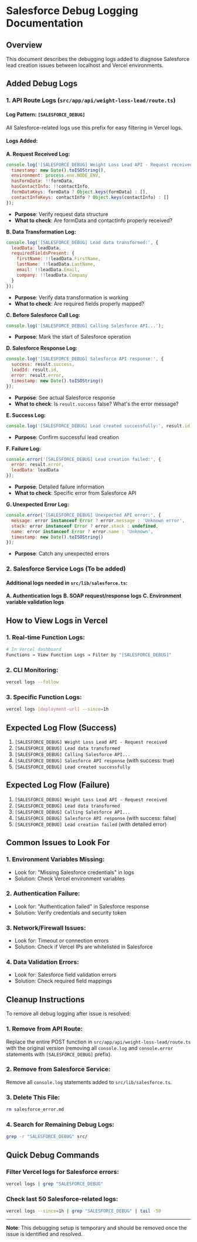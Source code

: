 # Salesforce Debug Logging Documentation

## Overview
This document describes the debugging logs added to diagnose Salesforce lead creation issues between localhost and Vercel environments.

## Added Debug Logs

### 1. API Route Logs (`src/app/api/weight-loss-lead/route.ts`)

#### Log Pattern: `[SALESFORCE_DEBUG]`
All Salesforce-related logs use this prefix for easy filtering in Vercel logs.

#### Logs Added:

**A. Request Received Log:**
```javascript
console.log('[SALESFORCE_DEBUG] Weight Loss Lead API - Request received:', {
  timestamp: new Date().toISOString(),
  environment: process.env.NODE_ENV,
  hasFormData: !!formData,
  hasContactInfo: !!contactInfo,
  formDataKeys: formData ? Object.keys(formData) : [],
  contactInfoKeys: contactInfo ? Object.keys(contactInfo) : []
});
```
- **Purpose**: Verify request data structure
- **What to check**: Are formData and contactInfo properly received?

**B. Data Transformation Log:**
```javascript
console.log('[SALESFORCE_DEBUG] Lead data transformed:', {
  leadData: leadData,
  requiredFieldsPresent: {
    firstName: !!leadData.FirstName,
    lastName: !!leadData.LastName,
    email: !!leadData.Email,
    company: !!leadData.Company
  }
});
```
- **Purpose**: Verify data transformation is working
- **What to check**: Are required fields properly mapped?

**C. Before Salesforce Call Log:**
```javascript
console.log('[SALESFORCE_DEBUG] Calling Salesforce API...');
```
- **Purpose**: Mark the start of Salesforce operation

**D. Salesforce Response Log:**
```javascript
console.log('[SALESFORCE_DEBUG] Salesforce API response:', {
  success: result.success,
  leadId: result.id,
  error: result.error,
  timestamp: new Date().toISOString()
});
```
- **Purpose**: See actual Salesforce response
- **What to check**: Is `result.success` false? What's the error message?

**E. Success Log:**
```javascript
console.log('[SALESFORCE_DEBUG] Lead created successfully:', result.id);
```
- **Purpose**: Confirm successful lead creation

**F. Failure Log:**
```javascript
console.error('[SALESFORCE_DEBUG] Lead creation failed:', {
  error: result.error,
  leadData: leadData
});
```
- **Purpose**: Detailed failure information
- **What to check**: Specific error from Salesforce API

**G. Unexpected Error Log:**
```javascript
console.error('[SALESFORCE_DEBUG] Unexpected API error:', {
  message: error instanceof Error ? error.message : 'Unknown error',
  stack: error instanceof Error ? error.stack : undefined,
  name: error instanceof Error ? error.name : 'Unknown',
  timestamp: new Date().toISOString()
});
```
- **Purpose**: Catch any unexpected errors

### 2. Salesforce Service Logs (To be added)

#### Additional logs needed in `src/lib/salesforce.ts`:

**A. Authentication logs**
**B. SOAP request/response logs**
**C. Environment variable validation logs**

## How to View Logs in Vercel

### 1. Real-time Function Logs:
```bash
# In Vercel dashboard
Functions → View Function Logs → Filter by "[SALESFORCE_DEBUG]"
```

### 2. CLI Monitoring:
```bash
vercel logs --follow
```

### 3. Specific Function Logs:
```bash
vercel logs [deployment-url] --since=1h
```

## Expected Log Flow (Success)

1. `[SALESFORCE_DEBUG] Weight Loss Lead API - Request received`
2. `[SALESFORCE_DEBUG] Lead data transformed`
3. `[SALESFORCE_DEBUG] Calling Salesforce API...`
4. `[SALESFORCE_DEBUG] Salesforce API response` (with success: true)
5. `[SALESFORCE_DEBUG] Lead created successfully`

## Expected Log Flow (Failure)

1. `[SALESFORCE_DEBUG] Weight Loss Lead API - Request received`
2. `[SALESFORCE_DEBUG] Lead data transformed`
3. `[SALESFORCE_DEBUG] Calling Salesforce API...`
4. `[SALESFORCE_DEBUG] Salesforce API response` (with success: false)
5. `[SALESFORCE_DEBUG] Lead creation failed` (with detailed error)

## Common Issues to Look For

### 1. Environment Variables Missing:
- Look for: "Missing Salesforce credentials" in logs
- Solution: Check Vercel environment variables

### 2. Authentication Failure:
- Look for: "Authentication failed" in Salesforce response
- Solution: Verify credentials and security token

### 3. Network/Firewall Issues:
- Look for: Timeout or connection errors
- Solution: Check if Vercel IPs are whitelisted in Salesforce

### 4. Data Validation Errors:
- Look for: Salesforce field validation errors
- Solution: Check required field mappings

## Cleanup Instructions

To remove all debug logging after issue is resolved:

### 1. Remove from API Route:
Replace the entire POST function in `src/app/api/weight-loss-lead/route.ts` with the original version (removing all `console.log` and `console.error` statements with `[SALESFORCE_DEBUG]` prefix).

### 2. Remove from Salesforce Service:
Remove all `console.log` statements added to `src/lib/salesforce.ts`.

### 3. Delete This File:
```bash
rm salesforce_error.md
```

### 4. Search for Remaining Debug Logs:
```bash
grep -r "SALESFORCE_DEBUG" src/
```

## Quick Debug Commands

### Filter Vercel logs for Salesforce errors:
```bash
vercel logs | grep "SALESFORCE_DEBUG"
```

### Check last 50 Salesforce-related logs:
```bash
vercel logs --since=1h | grep "SALESFORCE_DEBUG" | tail -50
```

---

**Note**: This debugging setup is temporary and should be removed once the issue is identified and resolved.